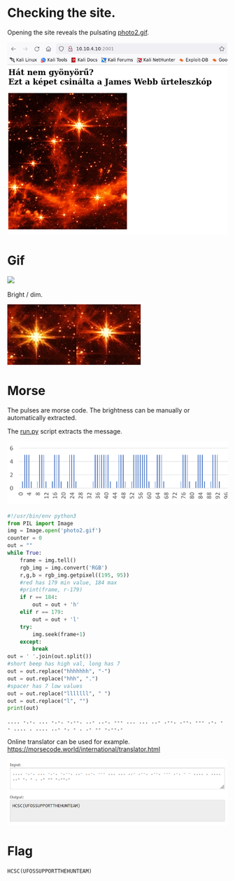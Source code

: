 # Checking the site.

Opening the site reveals the pulsating [photo2.gif](workdir/photo2.gif).

![](screenshots/1.png)

# Gif

![](workdir/photo2.gif)

Bright / dim.

![](screenshots/2.png)

# Morse

The pulses are morse code. The brightness can be manually or automatically extracted.

The [run.py](workdir/run.py) script extracts the message.

![](screenshots/3.png)

```python
#!/usr/bin/env python3
from PIL import Image
img = Image.open('photo2.gif')
counter = 0
out = ""
while True:
    frame = img.tell()
    rgb_img = img.convert('RGB')
    r,g,b = rgb_img.getpixel((195, 95))
    #red has 179 min value, 184 max
    #print(frame, r-179) 
    if r == 184:
        out = out + 'h'
    elif r == 179:
        out = out + 'l'
    try:
        img.seek(frame+1)
    except:
        break
out = ' '.join(out.split())
#short beep has high val, long has 7
out = out.replace("hhhhhhh", "-")
out = out.replace("hhh", ".")
#spacer has 7 low values
out = out.replace("lllllll", " ")
out = out.replace("l", "")
print(out)
```

```
.... -.-. ... -.-. -.--. ..- ..-. --- ... ... ..- .--. .--. --- .-. - - .... . .... ..- -. - . .- -- -.--.- 
```

Online translator can be used for example. <https://morsecode.world/international/translator.html>

![](screenshots/4.png)

# Flag
`HCSC(UFOSSUPPORTTHEHUNTEAM)`